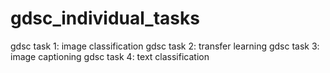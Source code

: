 # gdsc_individual_tasks
gdsc task 1: image classification
gdsc task 2: transfer learning
gdsc task 3: image captioning
gdsc task 4: text classification
